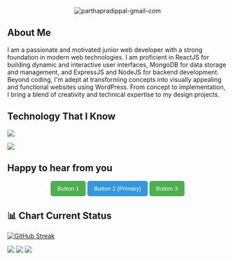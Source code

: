 <p align="center">
  <img src="https://i.ibb.co/P14L41K/parthapradippal-gmail-com.png" alt="parthapradippal-gmail-com" border="0">
</p>
<h2>About Me</h2>
<p>
I am a passionate and motivated junior web developer with a strong foundation in modern web technologies. I am proficient in ReactJS for building dynamic and interactive user interfaces, MongoDB for data storage and management, and ExpressJS and NodeJS for backend development. Beyond coding, I'm adept at transforming concepts into visually appealing and functional websites using WordPress. From concept to implementation, I bring a blend of creativity and technical expertise to my design projects.
</p>
<h2>Technology That I Know</h2>
<p align="">
  <a href="#">
    <img src="https://skillicons.dev/icons?i=js,html,css,tailwind,git,github,firebase,nodejs,react,wordpress,express" />
  </a>
</p>

<img src="https://api.githubtrends.io/user/svg/Parthpal/langs?time_range=one_year&theme=dark"/>
<h2>Happy to hear from you</h2>
<p align="center">
  <a href="#link1"><button style="padding: 10px 15px; background-color: #4CAF50; color: white; border: none; border-radius: 5px; cursor: pointer;">Button 1</button></a>
  <a href="#link2"><button style="padding: 10px 15px; background-color: #3498db; color: white; border: none; border-radius: 5px; cursor: pointer;">Button 2 (Primary)</button></a>
  <a href="#link3"><button style="padding: 10px 15px; background-color: #4CAF50; color: white; border: none; border-radius: 5px; cursor: pointer;">Button 3</button></a>
</p>

<h2>📊 Chart Current Status</h2>
<p>
  <a href="https://git.io/streak-stats"><img src="https://github-readme-streak-stats.herokuapp.com?user=Parthpal&theme=dark" alt="GitHub Streak" /></a>
</p>
<div>
  <img src="http://github-profile-summary-cards.vercel.app/api/cards/profile-details?username=Parthpal&theme=github_dark" />
  <img src="https://github-profile-summary-cards.vercel.app/api/cards/repos-per-language?username=Parthpal&theme=github_dark" />
  <img src="http://github-profile-summary-cards.vercel.app/api/cards/stats?username=Parthpal&theme=github_dark" />
</div>

